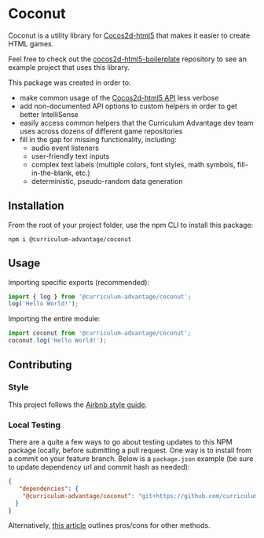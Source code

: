 # Coconut

Coconut is a utility library for
[Cocos2d-html5](https://github.com/curriculum-advantage/cocos2d-html5) that makes it easier to
create HTML games.

Feel free to check out the [cocos2d-html5-boilerplate](cocos2d-html5-boilerplate) repository to see
an example project that uses this library.

This package was created in order to:

* make common usage of the [Cocos2d-html5 API](https://docs.cocos2d-x.org/api-ref/js/v3x/) less
  verbose
* add non-documented API options to custom helpers in order to get better IntelliSense
* easily access common helpers that the Curriculum Advantage dev team uses across dozens of
  different game repositories
* fill in the gap for missing functionality, including:
  * audio event listeners
  * user-friendly text inputs
  * complex text labels (multiple colors, font styles, math symbols, fill-in-the-blank, etc.)
  * deterministic, pseudo-random data generation

## Installation

From the root of your project folder, use the npm CLI to install this package:

`npm i @curriculum-advantage/coconut`

## Usage

Importing specific exports (recommended):

```javascript
import { log } from '@curriculum-advantage/coconut';
log('Hello World!');
```

Importing the entire module:

```javascript
import coconut from '@curriculum-advantage/coconut';
coconut.log('Hello World!');
```

## Contributing

### Style

This project follows the [Airbnb style guide](https://github.com/airbnb/javascript).

### Local Testing

There are a quite a few ways to go about testing updates to this NPM package locally, before
submitting a pull request. One way is to install from a commit on your feature branch. Below is a
`package.json` example (be sure to update dependency url and commit hash as needed):

```json
{
   "dependencies": {
    "@curriculum-advantage/coconut": "git+https://github.com/curriculum-advantage/coconut.git#452c7be",
  }
}
```

Alternatively, [this article](https://medium.com/@the1mills/how-to-test-your-npm-module-without-publishing-it-every-5-minutes-1c4cb4b369be) outlines pros/cons for other methods.
